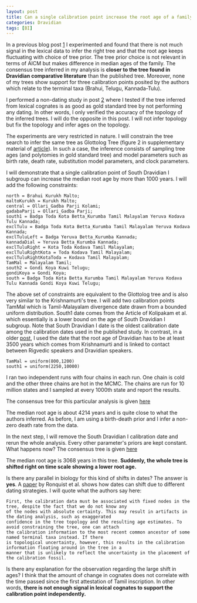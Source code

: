 ```yaml
---
layout: post
title: Can a single calibration point increase the root age of a family?
categories: Dravidian
tags: [BI]
---
```


In a previous blog post [1](https://ktrama.github.io/DravAgeRange/) I experimented and found that there is not much signal in the lexical data to infer the right tree and that the root age keeps fluctuating with choice of tree prior. The tree prior choice is not relevant in terms of AICM but makes difference in median ages of the family. The consensus tree inferred in my analysis is **closer to the tree found in Dravidian comparative literature** than the published tree. Moreover, none of my trees show support for three calibration points posited by the authors which relate to the terminal taxa (Brahui, Telugu, Kannada-Tulu).

I performed a non-dating study in post [2](https://ktrama.github.io/DravGQD/) where I tested if the tree inferred from lexical cognates is as good as gold standard tree by not performing any dating. In other words, I only verified the accuracy of the topology of the inferred trees. I will do the opposite in this post. I will not infer topology but fix the topology and infer ages on the topology.

The experiments are very restricted in nature. I will constrain the tree search to infer the same tree as Glottolog Tree (figure 2 in supplementary material of [article](http://rsos.royalsocietypublishing.org/content/5/3/171504)). In such a case, the inference consists of sampling tree ages (and polytomies in gold standard tree) and model parameters such as birth rate, death rate, substitution model parameters, and clock parameters.

I will demonstrate that a single calibration point of South Dravidian I subgroup can increase the median root age by more than 1000 years. I will add the following constraints:

```
north = Brahui Kurukh Malto;
maltoKurukh = Kurukh Malto;
central = Ollari_Gadba Parji Kolami;
gadabaParji = Ollari_Gadba Parji;
south1 = Badga Toda Kota Betta_Kurumba Tamil Malayalam Yeruva Kodava Tulu Kannada;
exclTulu = Badga Toda Kota Betta_Kurumba Tamil Malayalam Yeruva Kodava Kannada;
exclTuluLeft = Badga Yeruva Betta_Kurumba Kannada;
kannadaDial = Yeruva Betta_Kurumba Kannada;
exclTuluRight = Kota Toda Kodava Tamil Malayalam;
exclTuluRightKota = Toda Kodava Tamil Malayalam;
exclTuluRightKotaToda = Kodava Tamil Malayalam;
TamMal = Malayalam Tamil;
south2 = Gondi Koya Kuwi Telugu;
gondiKoya = Gondi Koya;
south = Badga Toda Kota Betta_Kurumba Tamil Malayalam Yeruva Kodava Tulu Kannada Gondi Koya Kuwi Telugu;
```
The above set of constraints are equivalent to the Glottolog tree and is also very similar to the Krishnamurti's tree. I will add two calibration points TamMal which is Tamil-Malayalam divergence date drawn from a bounded uniform distribution. South1 date comes from the Article of Kolipakam et al. which essentially is a lower bound on the age of South Dravidian I subgroup. Note that South Dravidian I date is the oldest calibration date among the calibration dates used in the published study. In contrast, in a older [post](https://ktrama.github.io/DravLSI/), I used the date that the root age of Dravidian has to be at least 3500 years which comes from Krishnamurti and is linked to contact between Rigvedic speakers and Dravidian speakers.

```
TamMal = uniform(800,1200)
south1 = uniform(2250,10000)
```

I ran two independent runs with four chains in each run. One chain is cold and the other three chains are hot in the MCMC. The chains are run for 10 million states and I sampled at every 1000th state and report the results.

The consensus tree for this particular analysis is given [here](https://github.com/ktrama/ktrama.github.io/blob/master/_files/dravFixedGlottConsSouth1.con.tre.pdf)

The median root age is about 4214 years and is quite close to what the authors inferred. As before, I am using a birth-death prior and I infer a non-zero death rate from the data. 

In the next step, I will remove the South Dravidian I calibration date and rerun the whole analysis. Every other parameter's priors are kept constant. What happens now? The consensus tree is given [here](https://github.com/ktrama/ktrama.github.io/blob/master/_files/dravFixedGlott.con.tre.pdf)

The median root age is 3068 years in this tree. **Suddenly, the whole tree is shifted right on time scale showing a lower root age.**

Is there any parallel in biology for this kind of shifts in dates? The answer is **yes**. A [paper](https://academic.oup.com/sysbio/article/61/6/973/1665823) by Ronquist et al. shows how dates can shift due to different dating strategies. I will quote what the authors say here:

```
First, the calibration data must be associated with fixed nodes in the tree, despite the fact that we do not know any
of the nodes with absolute certainty. This may result in artifacts in the dating analysis, such as exaggerated
confidence in the tree topology and the resulting age estimates. To avoid constraining the tree, one can attach
the calibration information to the most recent common ancestor of some named terminal taxa instead. If there
is topological uncertainty, however, this results in the calibration information floating around in the tree in a
manner that is unlikely to reflect the uncertainty in the placement of the calibration fossil.
```
Is there any explanation for the observation regarding the large shift in ages? I think that the amount of change in cognates does not correlate with the time passed since the first attestation of Tamil inscription. In other words, **there is not enough signal in lexical cognates to support the calibration point independently.**
